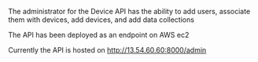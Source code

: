 The administrator for the Device API has the ability to add users, associate them with devices, add devices, and add data collections

The API has been deployed as an endpoint on AWS ec2

Currently the API is hosted on http://13.54.60.60:8000/admin


